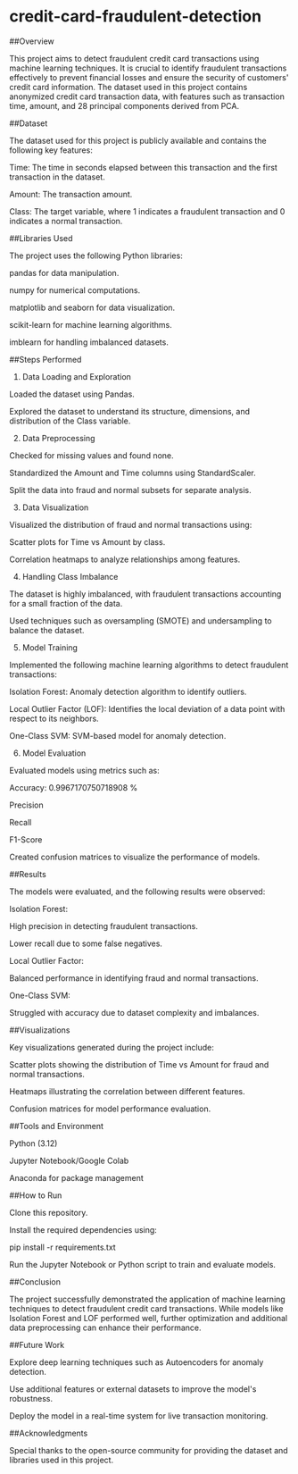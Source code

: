 # credit-card-fraudulent-detection
##Overview

This project aims to detect fraudulent credit card transactions using machine learning techniques. It is crucial to identify fraudulent transactions effectively to prevent financial losses and ensure the security of customers' credit card information. The dataset used in this project contains anonymized credit card transaction data, with features such as transaction time, amount, and 28 principal components derived from PCA.

##Dataset

The dataset used for this project is publicly available and contains the following key features:

Time: The time in seconds elapsed between this transaction and the first transaction in the dataset.

Amount: The transaction amount.

Class: The target variable, where 1 indicates a fraudulent transaction and 0 indicates a normal transaction.

##Libraries Used

The project uses the following Python libraries:

pandas for data manipulation.

numpy for numerical computations.

matplotlib and seaborn for data visualization.

scikit-learn for machine learning algorithms.

imblearn for handling imbalanced datasets.

##Steps Performed

1. Data Loading and Exploration

Loaded the dataset using Pandas.

Explored the dataset to understand its structure, dimensions, and distribution of the Class variable.

2. Data Preprocessing

Checked for missing values and found none.

Standardized the Amount and Time columns using StandardScaler.

Split the data into fraud and normal subsets for separate analysis.

3. Data Visualization

Visualized the distribution of fraud and normal transactions using:

Scatter plots for Time vs Amount by class.

Correlation heatmaps to analyze relationships among features.

4. Handling Class Imbalance

The dataset is highly imbalanced, with fraudulent transactions accounting for a small fraction of the data.

Used techniques such as oversampling (SMOTE) and undersampling to balance the dataset.

5. Model Training

Implemented the following machine learning algorithms to detect fraudulent transactions:

Isolation Forest: Anomaly detection algorithm to identify outliers.

Local Outlier Factor (LOF): Identifies the local deviation of a data point with respect to its neighbors.

One-Class SVM: SVM-based model for anomaly detection.

6. Model Evaluation

Evaluated models using metrics such as:

Accuracy: 0.9967170750718908 %

Precision

Recall

F1-Score

Created confusion matrices to visualize the performance of models.

##Results

The models were evaluated, and the following results were observed:

Isolation Forest:

High precision in detecting fraudulent transactions.

Lower recall due to some false negatives.

Local Outlier Factor:

Balanced performance in identifying fraud and normal transactions.

One-Class SVM:

Struggled with accuracy due to dataset complexity and imbalances.

##Visualizations

Key visualizations generated during the project include:

Scatter plots showing the distribution of Time vs Amount for fraud and normal transactions.

Heatmaps illustrating the correlation between different features.

Confusion matrices for model performance evaluation.

##Tools and Environment

Python (3.12)

Jupyter Notebook/Google Colab

Anaconda for package management

##How to Run

Clone this repository.

Install the required dependencies using:

pip install -r requirements.txt

Run the Jupyter Notebook or Python script to train and evaluate models.

##Conclusion

The project successfully demonstrated the application of machine learning techniques to detect fraudulent credit card transactions. While models like Isolation Forest and LOF performed well, further optimization and additional data preprocessing can enhance their performance.

##Future Work

Explore deep learning techniques such as Autoencoders for anomaly detection.

Use additional features or external datasets to improve the model's robustness.

Deploy the model in a real-time system for live transaction monitoring.

##Acknowledgments

Special thanks to the open-source community for providing the dataset and libraries used in this project.
